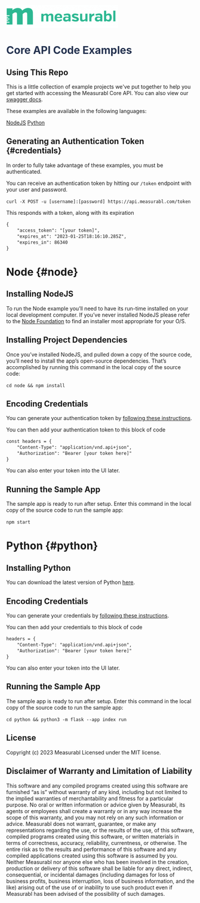 <img src="logo.png" />


# <span style="color: #24324f">Core API Code Examples</span>

## Using This Repo
This is a little collection of example projects we've put together to help you get started with accessing the Measurabl Core API. You can also view our [swagger docs](https://api.measurabl.com/api-docs/index.html?urls.primaryName=Measurabl%20Core%20API%20Docs).

These examples are available in the following languages:

[NodeJS](#node)
[Python](#python)

## Generating an Authentication Token {#credentials}

In order to fully take advantage of these examples, you must be authenticated. 

You can receive an authentication token by hitting our `/token` endpoint with your user and password. 

`curl -X POST -u [username]:[password] https://api.measurabl.com/token` 

This responds with a token, along with its expiration 

```
{
    "access_token": "[your token]",
    "expires_at": "2023-01-25T18:16:10.285Z",
    "expires_in": 86340
}
```

# Node {#node}

## Installing NodeJS

To run the Node example you’ll need to have its run-time installed on your local development computer. If you’ve never installed NodeJS please refer to the [Node Foundation](https://nodejs.org/en/download/) to find an installer most appropriate for your O/S.

## Installing Project Dependencies

Once you’ve installed NodeJS, and pulled down a copy of the source code, you’ll need to install the app’s open-source dependencies. That’s accomplished by running this command in the local copy of the source code:

`cd node && npm install`

## Encoding Credentials

You can generate your authentication token by [following these instructions](#credentials).

You can then add your authentication token to this block of code
```
const headers = {
    "Content-Type": "application/vnd.api+json",
    "Authorization": "Bearer [your token here]"
}
```
You can also enter your token into the UI later.

## Running the Sample App

The sample app is ready to run after setup. Enter this command in the local copy of the source code to run the sample app:

`npm start` 

# Python {#python}

## Installing Python

You can download the latest version of Python [here](https://wiki.python.org/moin/BeginnersGuide/Download).

## Encoding Credentials

You can generate your credentials by [following these instructions](#credentials).

You can then add your credentials to this block of code
```
headers = {
    "Content-Type": "application/vnd.api+json",
    "Authorization": "Bearer [your token here]"
}
```
You can also enter your token into the UI later.


## Running the Sample App

The sample app is ready to run after setup. Enter this command in the local copy of the source code to run the sample app:

`cd python && python3 -m flask --app index run` 


## License

Copyright (c) 2023 Measurabl Licensed under the MIT license.

## Disclaimer of Warranty and Limitation of Liability

This software and any compiled programs created using this software are furnished “as is” without warranty of any kind, including but not limited to the implied warranties of merchantability and fitness for a particular purpose. No oral or written information or advice given by Measurabl, its agents or employees shall create a warranty or in any way increase the scope of this warranty, and you may not rely on any such information or advice.
Measurabl does not warrant, guarantee, or make any representations regarding the use, or the results of the use, of this software, compiled programs created using this software, or written materials in terms of correctness, accuracy, reliability, currentness, or otherwise. The entire risk as to the results and performance of this software and any compiled applications created using this software is assumed by you. Neither Measurabl nor anyone else who has been involved in the creation, production or delivery of this software shall be liable for any direct, indirect, consequential, or incidental damages (including damages for loss of business profits, business interruption, loss of business information, and the like) arising out of the use of or inability to use such product even if Measurabl has been advised of the possibility of such damages.